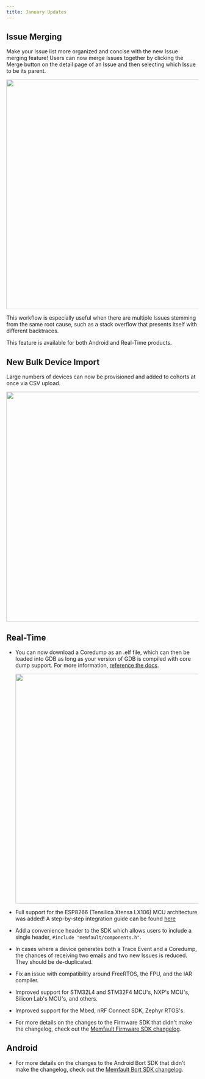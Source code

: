 ```yaml
---
title: January Updates
---
```


## Issue Merging

Make your Issue list more organized and concise with the new Issue merging feature! Users can now merge Issues together by clicking the Merge button on the detail page of an Issue and then selecting which Issue to be its parent.

<p align="center">
  <img width="600" src="/img/blog/2021-01-31-issue-merging.gif"/>
</p>
 
This workflow is especially useful when there are multiple Issues stemming from the same root cause, such as a stack overflow that presents itself with different backtraces.

This feature is available for both Android and Real-Time products.

<!-- truncate -->

## New Bulk Device Import

Large numbers of devices can now be provisioned and added to cohorts at once via CSV upload.

<p align="center">
  <img width="600" src="/img/blog/2021-01-31-device-csv-upload.gif"/>
</p>

## Real-Time

- You can now download a Coredump as an .elf file, which can then be loaded into GDB as long as your version of GDB is compiled with core dump support. For more information, [reference the docs](https://mflt.io/coredump-elf-with-gdb).

    <p align="center">
      <img width="600" src="/img/blog/2021-01-31-download-coredump.png"/>
    </p>

- Full support for the ESP8266 (Tensilica Xtensa LX106) MCU architecture was added! A step-by-step integration guide can be found [here](https://mflt.io/esp8266-tutorial)
- Add a convenience header to the SDK which allows users to include a single header, `#include "memfault/components.h"`.
- In cases where a device generates both a Trace Event and a Coredump, the chances of receiving two emails and two new Issues is reduced. They should be de-duplicated.
- Fix an issue with compatibility around FreeRTOS, the FPU, and the IAR compiler.
- Improved support for STM32L4 and STM32F4 MCU's, NXP's MCU's, Silicon Lab's MCU's, and others.
- Improved support for the Mbed, nRF Connect SDK, Zephyr RTOS's.
- For more details on the changes to the Firmware SDK that didn't make the
  changelog, check out the
  [Memfault Firmware SDK changelog](https://github.com/memfault/memfault-firmware-sdk/blob/master/CHANGES.md).

## Android

- For more details on the changes to the Android Bort SDK that didn't make the
  changelog, check out the
  [Memfault Bort SDK changelog](https://github.com/memfault/bort/blob/master/CHANGELOG.md).
